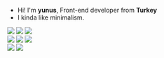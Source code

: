 <ul>
  <li>Hi!  I'm <b>yunus</b>, Front-end developer from <b>Turkey</b></li>
  <li>I kinda like minimalism.</li>
</ul>  
<p>
  <img src="https://img.shields.io/badge/html5-%23E34F26.svg?&style=for-the-badge&logo=html5&logoColor=white" />
  <img src="https://img.shields.io/badge/css3-%231572B6.svg?&style=for-the-badge&logo=css3&logoColor=white" />
  <img src="https://img.shields.io/badge/tailwind%20css-%2338B2AC.svg?&style=for-the-badge&logo=tailwind%20css&logoColor=white" />
</br>
  <img src="https://img.shields.io/badge/javascript-%23F7DF1E.svg?&style=for-the-badge&logo=javascript&logoColor=black" />
  <img src="https://img.shields.io/badge/jquery-%230769AD.svg?style=for-the-badge&logo=jquery&logoColor=white)" />
  <img src="https://img.shields.io/badge/react-%2361DAFB.svg?&style=for-the-badge&logo=react&logoColor=black" />
</br>
  
  <img src="https://img.shields.io/badge/github-%23181717.svg?&style=for-the-badge&logo=github&logoColor=white" />
  <img src="https://img.shields.io/badge/git%20-%23F05033.svg?&style=for-the-badge&logo=git&logoColor=white"/>
</p>
